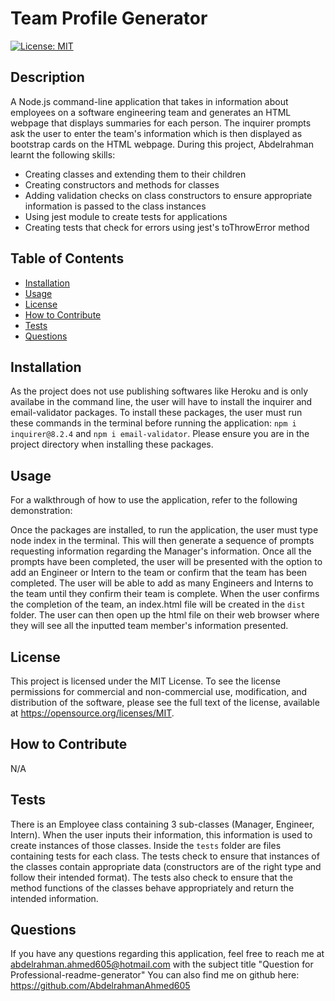 # Team Profile Generator

[![License: MIT](https://img.shields.io/badge/License-MIT-yellow.svg)](https://opensource.org/licenses/MIT)

## Description

A Node.js command-line application that takes in information about employees on a software engineering team and generates an HTML webpage that displays summaries for each person. The inquirer prompts ask the user to enter the team's information which is then displayed as bootstrap cards on the HTML webpage. During this project, Abdelrahman learnt the following skills:
- Creating classes and extending them to their children
- Creating constructors and methods for classes
- Adding validation checks on class constructors to ensure appropriate information is passed to the class instances
- Using jest module to create tests for applications
- Creating tests that check for errors using jest's toThrowError method

## Table of Contents

- [Installation](#installation)
- [Usage](#usage)
- [License](#license)
- [How to Contribute](#how-to-contribute)
- [Tests](#tests)
- [Questions](#questions)

## Installation

As the project does not use publishing softwares like Heroku and is only availabe in the command line, the user will have to install the inquirer and email-validator packages. To install these packages, the user must run these commands in the terminal before running the application: `npm i inquirer@8.2.4` and `npm i email-validator`. Please ensure you are in the project directory when installing these packages.

## Usage

For a walkthrough of how to use the application, refer to the following demonstration:

Once the packages are installed, to run the application, the user must type node index in the terminal. This will then generate a sequence of prompts requesting information regarding the Manager's information.  Once all the prompts have been completed, the user will be presented with the option to add an Engineer or Intern to the team or confirm that the team has been completed. The user will be able to add as many Engineers and Interns to the team until they confirm their team is complete. When the user confirms the completion of the team, an index.html file will be created in the `dist` folder. The user can then open up the html file on their web browser where they will see all the inputted team member's information presented.

## License

This project is licensed under the MIT License. To see the license permissions for commercial and non-commercial use, modification, and distribution of the software, please see the full text of the license, available at https://opensource.org/licenses/MIT.

## How to Contribute

N/A

## Tests

There is an Employee class containing 3 sub-classes (Manager, Engineer, Intern). When the user inputs their information, this information is used to create instances of those classes. Inside the `tests` folder are files containing tests for each class. The tests check to ensure that instances of the classes contain appropriate data (constructors are of the right type and follow their intended format). The tests also check to ensure that the method functions of the classes behave appropriately and return the intended information.

## Questions

If you have any questions regarding this application, feel free to reach me at abdelrahman.ahmed605@hotmail.com with the subject title "Question for Professional-readme-generator"
You can also find me on github here: https://github.com/AbdelrahmanAhmed605
